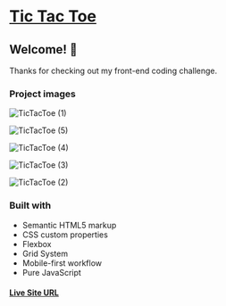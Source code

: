 # [Tic Tac Toe](https://www.theodinproject.com/lessons/node-path-javascript-tic-tac-toe)

## Welcome! 👋

Thanks for checking out my front-end coding challenge.

### Project images

![TicTacToe (1)](https://github.com/selimbiber/SimpleWebBrowserGames/assets/117529414/863c34bc-d25b-40f7-a87c-5bf84e578d0f)

![TicTacToe (5)](https://github.com/selimbiber/SimpleWebBrowserGames/assets/117529414/df420b3b-16a4-4528-9ace-cd60050d11c8)

![TicTacToe (4)](https://github.com/selimbiber/SimpleWebBrowserGames/assets/117529414/9f95e362-b8bd-4085-8bdd-83c5e6ea2bdb)

![TicTacToe (3)](https://github.com/selimbiber/SimpleWebBrowserGames/assets/117529414/1ac03db8-2e0d-4a46-9ae3-706020d114cf)

![TicTacToe (2)](https://github.com/selimbiber/SimpleWebBrowserGames/assets/117529414/d1d85187-d25b-479a-a19a-6662a397710a)

### Built with

- Semantic HTML5 markup
- CSS custom properties
- Flexbox
- Grid System
- Mobile-first workflow
- Pure JavaScript

#### [Live Site URL](https://htmlpreview.github.io/?https://github.com/selimbiber/PlayfulWeb/blob/main/TicTacToe/index.html)
